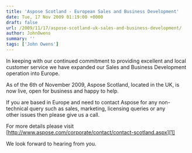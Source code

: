 ```yaml
---
title: 'Aspose Scotland - European Sales and Business Development'
date: Tue, 17 Nov 2009 01:19:00 +0000
draft: false
url: /2009/11/17/aspose-scotland-uk-sales-and-business-development/
author: JohnOwens
summary: ''
tags: ['John Owens']
---
```


In keeping with our continued commitment to providing excellent and local customer service we have expanded our Sales and Business Development operation into Europe.

As of the 6th of November 2009, Aspose Scotland, located in the UK, is now live, open for business and happy to help.

If you are based in Europe and need to contact Aspose for any non-technical query such as sales, marketing, licensing queries or any other issues then please give us a call.

For more details please visit [http://www.aspose.com/corporate/contact/contact-scotland.aspx][1]

We look forward to hearing from you.




[1]: http://www.aspose.com/corporate/contact/contact-scotland.aspx



